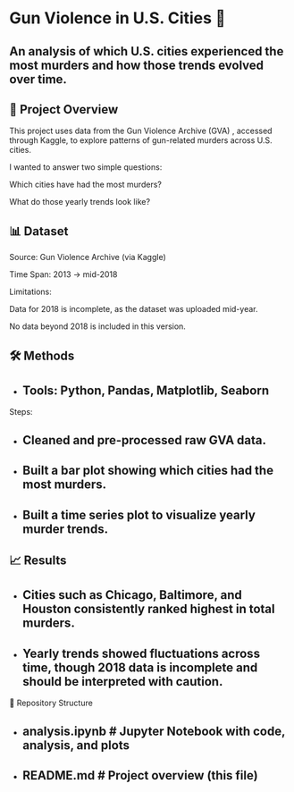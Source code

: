 # Gun Violence in U.S. Cities 🔫

## An analysis of which U.S. cities experienced the most murders and how those trends evolved over time.


## 📖 Project Overview

This project uses data from the Gun Violence Archive (GVA)
, accessed through Kaggle, to explore patterns of gun-related murders across U.S. cities.

I wanted to answer two simple questions:

Which cities have had the most murders?

What do those yearly trends look like?

## 📊 Dataset

Source: Gun Violence Archive (via Kaggle)

Time Span: 2013 → mid-2018

Limitations:

Data for 2018 is incomplete, as the dataset was uploaded mid-year.

No data beyond 2018 is included in this version.

## 🛠️ Methods

- ## Tools: Python, Pandas, Matplotlib, Seaborn

Steps:

- ## Cleaned and pre-processed raw GVA data.

- ## Built a bar plot showing which cities had the most murders.

- ## Built a time series plot to visualize yearly murder trends.

## 📈 Results

- ## Cities such as Chicago, Baltimore, and Houston consistently ranked highest in total murders.

- ## Yearly trends showed fluctuations across time, though 2018 data is incomplete and should be interpreted with caution.

📂 Repository Structure
- ## analysis.ipynb   # Jupyter Notebook with code, analysis, and plots
- ## README.md        # Project overview (this file)


